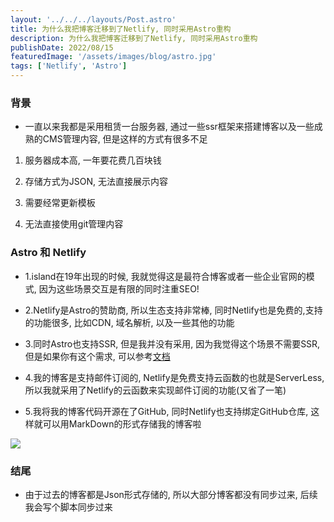 ```yaml
---
layout: '../../../layouts/Post.astro'
title: 为什么我把博客迁移到了Netlify, 同时采用Astro重构
description: 为什么我把博客迁移到了Netlify, 同时采用Astro重构
publishDate: 2022/08/15
featuredImage: '/assets/images/blog/astro.jpg'
tags: ['Netlify', 'Astro']
---
```

### 背景
- 一直以来我都是采用租赁一台服务器, 通过一些ssr框架来搭建博客以及一些成熟的CMS管理内容, 但是这样的方式有很多不足
1. 服务器成本高, 一年要花费几百块钱

2. 存储方式为JSON, 无法直接展示内容

3. 需要经常更新模板

4. 无法直接使用git管理内容

### Astro 和 Netlify
- 1.island在19年出现的时候, 我就觉得这是最符合博客或者一些企业官网的模式, 因为这些场景交互是有限的同时注重SEO!
- 2.Netlify是Astro的赞助商, 所以生态支持非常棒, 同时Netlify也是免费的,支持的功能很多, 比如CDN, 域名解析, 以及一些其他的功能
- 3.同时Astro也支持SSR, 但是我并没有采用, 因为我觉得这个场景不需要SSR, 但是如果你有这个需求, 可以参考[文档](https://docs.astro.build/en/guides/server-side-rendering/)

- 4.我的博客是支持邮件订阅的, Netlify是免费支持云函数的也就是ServerLess, 所以我就采用了Netlify的云函数来实现邮件订阅的功能(又省了一笔)
- 5.我将我的博客代码开源在了GitHub, 同时Netlify也支持绑定GitHub仓库, 这样就可以用MarkDown的形式存储我的博客啦
<img src='/assets/images/blog/netlify-ggbeng.jpg' />

### 结尾
- 由于过去的博客都是Json形式存储的, 所以大部分博客都没有同步过来, 后续我会写个脚本同步过来